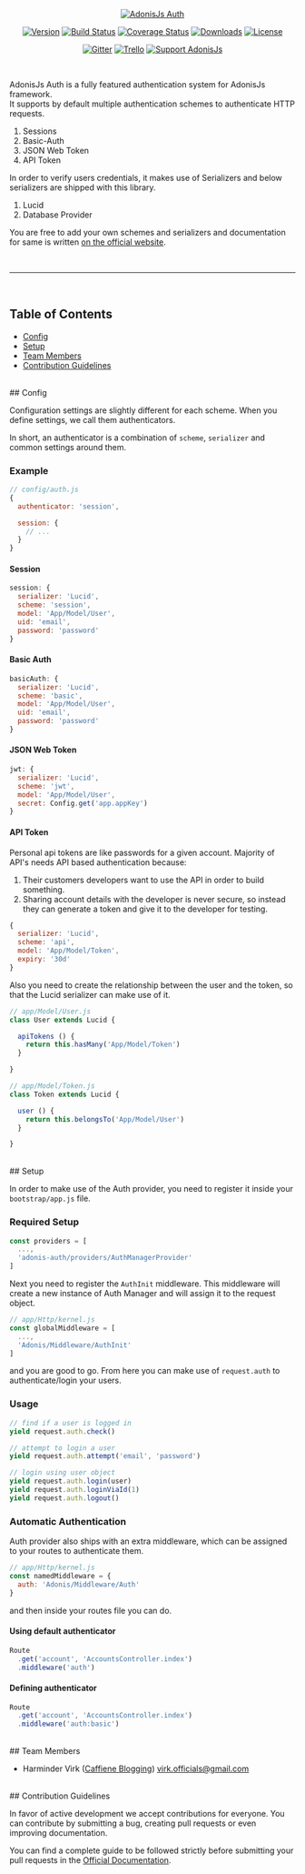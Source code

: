 <p align="center">
  <a href="http://adonisjs.com"><img src="https://cloud.githubusercontent.com/assets/2793951/21461625/8437d848-c953-11e6-8344-36a3d5b1922b.png" alt="AdonisJs Auth"></a>
</p>

<p align="center">
  <a href="https://www.npmjs.com/package/adonis-auth"><img src="https://img.shields.io/npm/v/adonis-auth.svg?style=flat-square" alt="Version"></a>
  <a href="https://travis-ci.org/adonisjs/adonis-auth"><img src="https://img.shields.io/travis/adonisjs/adonis-auth/master.svg?style=flat-square" alt="Build Status"></a>
  <a href="https://coveralls.io/github/adonisjs/adonis-auth?branch=master"><img src="https://img.shields.io/coveralls/adonisjs/adonis-auth/master.svg?style=flat-square" alt="Coverage Status"></a>
  <a href="https://www.npmjs.com/package/adonis-auth"><img src="https://img.shields.io/npm/dt/adonis-auth.svg?style=flat-square" alt="Downloads"></a>
  <a href="https://opensource.org/licenses/MIT"><img src="https://img.shields.io/npm/l/adonis-auth.svg?style=flat-square" alt="License"></a>
</p>

<p align="center">
  <a href="https://gitter.im/adonisjs/adonis-framework"><img src="https://img.shields.io/badge/gitter-join%20us-1DCE73.svg?style=flat-square" alt="Gitter"></a>
  <a href="https://trello.com/b/yzpqCgdl/adonis-for-humans"><img src="https://img.shields.io/badge/trello-roadmap-89609E.svg?style=flat-square" alt="Trello"></a>
  <a href="https://www.patreon.com/adonisframework"><img src="https://img.shields.io/badge/patreon-support%20AdonisJs-brightgreen.svg?style=flat-square" alt="Support AdonisJs"></a>
</p>

<br>

AdonisJs Auth is a fully featured authentication system for AdonisJs framework.<br>
It supports by default multiple authentication schemes to authenticate HTTP requests.

1. Sessions
2. Basic-Auth
3. JSON Web Token
4. API Token

In order to verify users credentials, it makes use of Serializers and below serializers are shipped with this library.

1. Lucid
2. Database Provider

You are free to add your own schemes and serializers and documentation for same is written [on the official website](http://adonisjs.com/docs/3.2/authentication#_serializer).

<br>
<hr>
<br>

## Table of Contents

* [Config](#config)
* [Setup](#setup)
* [Team Members](#team-members)
* [Contribution Guidelines](#contribution-guidelines)

<br>
## <a name="config"></a>Config

Configuration settings are slightly different for each scheme. When you define settings, we call them authenticators.
 
In short, an authenticator is a combination of `scheme`, `serializer` and common settings around them.

### Example

```javascript
// config/auth.js
{
  authenticator: 'session',

  session: {
    // ...
  }
}
```


#### Session

```javascript
session: {
  serializer: 'Lucid',
  scheme: 'session',
  model: 'App/Model/User',
  uid: 'email',
  password: 'password'
}
```

#### Basic Auth

```javascript
basicAuth: {
  serializer: 'Lucid',
  scheme: 'basic',
  model: 'App/Model/User',
  uid: 'email',
  password: 'password'
}
```

#### JSON Web Token

```javascript
jwt: {
  serializer: 'Lucid',
  scheme: 'jwt',
  model: 'App/Model/User',
  secret: Config.get('app.appKey')
}
```

#### API Token

Personal api tokens are like passwords for a given account. Majority of API's needs API based authentication because:

1. Their customers developers want to use the API in order to build something.
2. Sharing account details with the developer is never secure, so instead they can generate a token
and give it to the developer for testing.

```javascript
{
  serializer: 'Lucid',
  scheme: 'api',
  model: 'App/Model/Token',
  expiry: '30d'
}
```

Also you need to create the relationship between the user and the token, so that the Lucid serializer can make use of it.

```javascript
// app/Model/User.js
class User extends Lucid {

  apiTokens () {
    return this.hasMany('App/Model/Token')
  }

}
```

```javascript
// app/Model/Token.js
class Token extends Lucid {

  user () {
    return this.belongsTo('App/Model/User')
  }

}
```

<br>
## <a name="setup"></a>Setup

In order to make use of the Auth provider, you need to register it inside your `bootstrap/app.js` file.

### Required Setup

```javascript
const providers = [
  ...,
  'adonis-auth/providers/AuthManagerProvider'
]
```

Next you need to register the `AuthInit` middleware. This middleware will create a new instance of Auth Manager and will assign it to the request object.

```javascript
// app/Http/kernel.js
const globalMiddleware = [
  ...,
  'Adonis/Middleware/AuthInit'
]
```
and you are good to go. From here you can make use of `request.auth` to authenticate/login your users.

### Usage

```javascript
// find if a user is logged in
yield request.auth.check()

// attempt to login a user
yield request.auth.attempt('email', 'password')

// login using user object
yield request.auth.login(user)
yield request.auth.loginViaId(1)
yield request.auth.logout()
```

### Automatic Authentication

Auth provider also ships with an extra middleware, which can be assigned to your routes to authenticate them.

```javascript
// app/Http/kernel.js
const namedMiddleware = {
  auth: 'Adonis/Middleware/Auth'
}
```

and then inside your routes file you can do.

#### Using default authenticator
```javascript
Route
  .get('account', 'AccountsController.index')
  .middleware('auth')
```

#### Defining authenticator
```javascript
Route
  .get('account', 'AccountsController.index')
  .middleware('auth:basic')
```

<br>
## <a name="team-members"></a>Team Members

* Harminder Virk ([Caffiene Blogging](http://amanvirk.me/)) <virk.officials@gmail.com>

<br>
## <a name="contribution-guidelines"></a>Contribution Guidelines

In favor of active development we accept contributions for everyone. You can contribute by submitting a bug, creating pull requests or even improving documentation.

You can find a complete guide to be followed strictly before submitting your pull requests in the [Official Documentation](http://adonisjs.com/docs/2.0/contributing).
